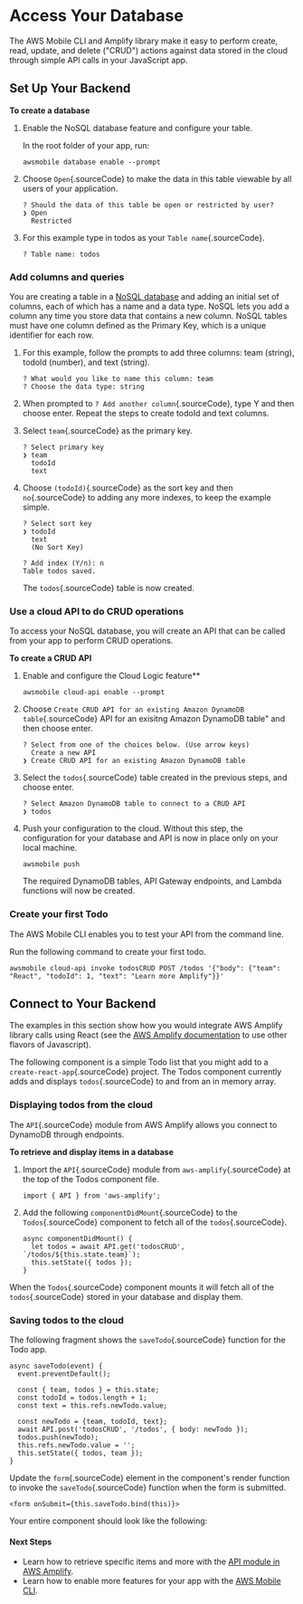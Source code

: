 Access Your Database
====================

The AWS Mobile CLI and Amplify library make it easy to perform create,
read, update, and delete ("CRUD") actions against data stored in the
cloud through simple API calls in your JavaScript app.

Set Up Your Backend
-------------------

**To create a database**

1.  Enable the NoSQL database feature and configure your table.

    In the root folder of your app, run:

    ``` {.sourceCode .bash}
    awsmobile database enable --prompt
    ```

2.  Choose `Open`{.sourceCode} to make the data in this table viewable
    by all users of your application.

    ``` {.sourceCode .bash}
    ? Should the data of this table be open or restricted by user?
    ❯ Open
      Restricted
    ```

3.  For this example type in todos as your `Table name`{.sourceCode}.

    ``` {.sourceCode .bash}
    ? Table name: todos
    ```

### Add columns and queries

You are creating a table in a [NoSQL
database](http://docs.aws.amazon.com/amazondynamodb/latest/developerguide/SQLtoNoSQL.html)
and adding an initial set of columns, each of which has a name and a
data type. NoSQL lets you add a column any time you store data that
contains a new column. NoSQL tables must have one column defined as the
Primary Key, which is a unique identifier for each row.

1.  For this example, follow the prompts to add three columns: team
    (string), todoId (number), and text (string).

    ``` {.sourceCode .bash}
    ? What would you like to name this column: team
    ? Choose the data type: string
    ```

2.  When prompted to `? Add another column`{.sourceCode}, type Y and
    then choose enter. Repeat the steps to create todoId and text
    columns.
3.  Select `team`{.sourceCode} as the primary key.

    ``` {.sourceCode .bash}
    ? Select primary key
    ❯ team
      todoId
      text
    ```

4.  Choose `(todoId)`{.sourceCode} as the sort key and then
    `no`{.sourceCode} to adding any more indexes, to keep the example
    simple.

    ``` {.sourceCode .bash}
    ? Select sort key
    ❯ todoId
      text
      (No Sort Key)

    ? Add index (Y/n): n
    Table todos saved.
    ```

    The `todos`{.sourceCode} table is now created.

### Use a cloud API to do CRUD operations

To access your NoSQL database, you will create an API that can be called
from your app to perform CRUD operations.

**To create a CRUD API**

1.  Enable and configure the Cloud Logic feature\*\*

    ``` {.sourceCode .bash}
    awsmobile cloud-api enable --prompt
    ```

2.  Choose
    `Create CRUD API for an existing Amazon DynamoDB table`{.sourceCode}
    API for an exisitng Amazon DynamoDB table" and then choose enter.

    ``` {.sourceCode .bash}
    ? Select from one of the choices below. (Use arrow keys)
      Create a new API
    ❯ Create CRUD API for an existing Amazon DynamoDB table
    ```

3.  Select the `todos`{.sourceCode} table created in the previous steps,
    and choose enter.

    ``` {.sourceCode .bash}
    ? Select Amazon DynamoDB table to connect to a CRUD API
    ❯ todos
    ```

4.  Push your configuration to the cloud. Without this step, the
    configuration for your database and API is now in place only on your
    local machine.

    ``` {.sourceCode .bash}
    awsmobile push
    ```

    The required DynamoDB tables, API Gateway endpoints, and Lambda
    functions will now be created.

### Create your first Todo

The AWS Mobile CLI enables you to test your API from the command line.

Run the following command to create your first todo.

``` {.sourceCode .bash}
awsmobile cloud-api invoke todosCRUD POST /todos '{"body": {"team": "React", "todoId": 1, "text": "Learn more Amplify"}}'
```

Connect to Your Backend
-----------------------

The examples in this section show how you would integrate AWS Amplify
library calls using React (see the [AWS Amplify
documentation](https://aws.github.io/aws-amplify/) to use other flavors
of Javascript).

The following component is a simple Todo list that you might add to a
`create-react-app`{.sourceCode} project. The Todos component currently
adds and displays `todos`{.sourceCode} to and from an in memory array.

### Displaying todos from the cloud

The `API`{.sourceCode} module from AWS Amplify allows you connect to
DynamoDB through endpoints.

**To retrieve and display items in a database**

1.  Import the `API`{.sourceCode} module from `aws-amplify`{.sourceCode}
    at the top of the Todos component file.

    ``` {.sourceCode .javascript}
    import { API } from 'aws-amplify';
    ```

2.  Add the following `componentDidMount`{.sourceCode} to the
    `Todos`{.sourceCode} component to fetch all of the
    `todos`{.sourceCode}.

    ``` {.sourceCode .javascript}
    async componentDidMount() {
      let todos = await API.get('todosCRUD', `/todos/${this.state.team}`);
      this.setState({ todos });
    }
    ```

When the `Todos`{.sourceCode} component mounts it will fetch all of the
`todos`{.sourceCode} stored in your database and display them.

### Saving todos to the cloud

The following fragment shows the `saveTodo`{.sourceCode} function for
the Todo app.

``` {.sourceCode .javascript}
async saveTodo(event) {
  event.preventDefault();

  const { team, todos } = this.state;
  const todoId = todos.length + 1;
  const text = this.refs.newTodo.value;

  const newTodo = {team, todoId, text};
  await API.post('todosCRUD', '/todos', { body: newTodo });
  todos.push(newTodo);
  this.refs.newTodo.value = '';
  this.setState({ todos, team });
}
```

Update the `form`{.sourceCode} element in the component's render
function to invoke the `saveTodo`{.sourceCode} function when the form is
submitted.

``` {.sourceCode .javascript}
<form onSubmit={this.saveTodo.bind(this)}>
```

Your entire component should look like the following:

#### Next Steps

-   Learn how to retrieve specific items and more with the [API module
    in AWS
    Amplify](https://aws.github.io/aws-amplify/media/developer_guide.html).
-   Learn how to enable more features for your app with the [AWS Mobile
    CLI](https://aws.github.io/aws-amplify).

